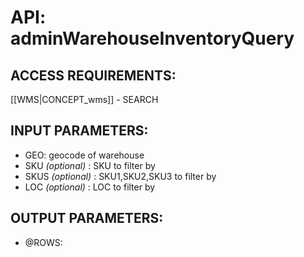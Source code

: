 # API: adminWarehouseInventoryQuery


## ACCESS REQUIREMENTS: ##
[[WMS|CONCEPT_wms]] - SEARCH


## INPUT PARAMETERS: ##
  * GEO: geocode of warehouse
  * SKU _(optional)_ : SKU to filter by
  * SKUS _(optional)_ : SKU1,SKU2,SKU3 to filter by
  * LOC _(optional)_ : LOC to filter by

## OUTPUT PARAMETERS: ##
  * @ROWS: 


